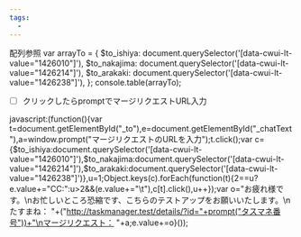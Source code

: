 ```yaml
---
tags:
  - 
---
```

配列参照
var arrayTo = {
		$to_ishiya: document.querySelector('[data-cwui-lt-value="1426010"]'),
		$to_nakajima: document.querySelector('[data-cwui-lt-value="1426214"]'),
		$to_arakaki: document.querySelector('[data-cwui-lt-value="1426238"]'),
	};
console.table(arrayTo);

- [ ] クリックしたらpromptでマージリクエストURL入力






javascript:(function(){var t=document.getElementById("_to"),e=document.getElementById("_chatText"),a=window.prompt("マージリクエストのURLを入力");t.click();var c={$to_ishiya:document.querySelector('[data-cwui-lt-value="1426010"]'),$to_nakajima:document.querySelector('[data-cwui-lt-value="1426214"]'),$to_arakaki:document.querySelector('[data-cwui-lt-value="1426238"]')},u=1;Object.keys(c).forEach(function(t){2==u?e.value+="CC:":u>2&&(e.value+="\t"),c[t].click(),u++});var o="お疲れ様です。\nお忙しいところ恐縮です、こちらのテストアップをお願いいたします。\nたすまね： "+("http://taskmanager.test/details/?id="+prompt("タスマネ番号"))+"\nマージリクエスト： "+a;e.value+=o}());

